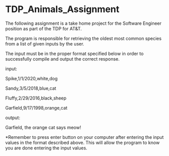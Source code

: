# TDP_Animals_Assignment

The following assignment is a take home project for the Software Engineer position as part of the TDP for AT&T.

The program is responsible for retrieving the oldest most common species from a list of given inputs by the user.

The input must be in the proper format specified below in order to successfully compile and output the correct response.


input:

Spike,1/1/2020,white,dog

Sandy,3/5/2018,blue,cat

Fluffy,2/29/2016,black,sheep

Garfield,9/17/1998,orange,cat


output:

Garfield, the orange cat says meow!


*Remember to press enter button on your computer after entering the input values in the format described above.
This will allow the program to know you are done entering the input values.
